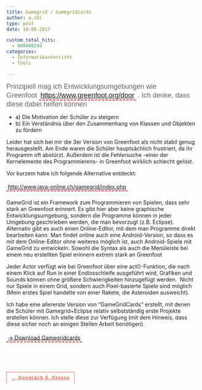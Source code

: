 ```yaml
---
title: Gamegrid / Gamegridcards
author: a.sbl
type: post
date: 10-08-2017

custom_total_hits:
  - 000000246
categories:
  - Informatikunterricht
  - Tools

---
```

<div id="post-content" class="post tag-tools tag-informatikunterricht" style="padding: 0px; margin: 0px; font-variant-numeric: inherit; font-stretch: inherit; font-family: Raleway, sans-serif; font-size: 18px; vertical-align: baseline; border: 0px; color: #666666;">
  Prinzipiell mag ich Entwicklungsumgebungen wie Greenfoot <a style="padding: 0.1rem 0.25rem; margin: 0px; font-style: inherit; font-variant: inherit; font-weight: inherit; font-stretch: inherit; line-height: 25px; font-family: inherit; vertical-align: baseline; border-top: 0px; border-right: 0px; border-left: 0px; border-bottom-style: dashed; border-bottom-color: #ea6153; border-image: initial; position: relative; transition: all 0.5s;" href="https://www.greenfoot.org/door">https://www.greenfoot.org/door</a> . Ich denke, dass diese dabei helfen können
</div>

  * a) Die Motivation der Schüler zu steigern
  * b) Ein Verständnis über den Zusammenhang von Klassen und Objekten zu fördern

Leider hat sich bei mir die 3er Version von Greenfoot als nicht stabil genug herausgestellt. Am Ende waren die Schüler hauptsächlich frustriert, da ihr Programm oft abstürzt. Außerdem ist die Fehlersuche -einer der Kernelemente des Programmierens- in Greenfoot wirklich schlecht gelöst.

Vor kurzem habe ich folgende Alternative entdeckt:

<p style="padding: 0px; margin-bottom: 1.3rem; font-style: inherit; font-variant: inherit; font-weight: inherit; font-stretch: inherit; line-height: 1.75rem; font-family: inherit; vertical-align: baseline; border: 0px;">
  <a style="padding: 0.1rem 0.25rem; margin: 0px; font-style: inherit; font-variant: inherit; font-weight: inherit; font-stretch: inherit; line-height: 25px; font-family: inherit; vertical-align: baseline; border-top: 0px; border-right: 0px; border-left: 0px; border-bottom-style: dashed; border-bottom-color: #ea6153; border-image: initial; position: relative; transition: all 0.5s;" href="http://www.java-online.ch/gamegrid/index.php">http://www.java-online.ch/gamegrid/index.php</a>
</p>

GameGrid ist ein Framework zum Programmieren von Spielen, dass sehr stark an Greenfoot erinnert. Es gibt hier aber keine graphische Entwicklungsumgebung, sondern die Programme können in jeder Umgebung geschrieben werden, die man bevorzugt (z.B. Eclipse). Alternativ gibt es auch einen Online-Editor, mit dem man Programme direkt bearbeiten kann. Man findet online auch eine Android-Version, so dass es mit dem Online-Editor ohne weiteres möglich ist, auch Android-Spiele mit GameGrid zu entwickeln. Sowohl die Syntax als auch die Menüleiste bei einem neu erstellten Spiel erinnern extrem stark an Greenfoot

Jeder Actor verfügt wie bei Greenfoot über eine act()-Funktion, die nach einem Klick auf Run in einer Endlosschleife ausgeführt wird, Grafiken und Sounds können ohne größere Schwierigkeiten hinzugefügt werden.  Nicht nur Spiele in einem Grid, sondern auch Pixel-basierte Spiele sind möglich (Mein erstes Spiel handelte von einer Rakete, die Asteroiden ausweicht).

Ich habe eine allererste Version von &#8220;GameGridCards&#8221; erstellt, mit denen die Schüler mit Gamegrid+Eclipse relativ selbstständig erste Projekte erstellen können. Ich stelle diese zur Verfügung (mit dem Hinweis, dass diese sicher noch an einigen Stellen Arbeit benötigen).

<a style="padding: 0.1rem 0.25rem; margin: 0px; font-style: inherit; font-variant: inherit; font-weight: inherit; font-stretch: inherit; line-height: 25px; font-family: inherit; vertical-align: baseline; border-top: 0px; border-right: 0px; border-left: 0px; border-bottom-style: dashed; border-bottom-color: #ea6153; border-image: initial; position: relative; transition: all 0.5s;" href="https://it-teaching.de/uploader/public/gamegridcards.pdf">-> Download Gamegridcards</a>

<div class="post related" style="padding: 4rem 0px 2rem; margin: 0px; font-variant-numeric: inherit; font-stretch: inherit; line-height: 1; font-family: Raleway, sans-serif; font-size: 18px; vertical-align: baseline; border: 0px; display: flex; -webkit-box-pack: justify; justify-content: space-between; color: #666666;">
  <a id="prev-btn" class="btn small square" style="padding: 8px 12px; margin: 0px; font-style: inherit; font-variant: inherit; font-weight: bold; font-stretch: inherit; line-height: inherit; font-family: inherit; font-size: 0.7em; vertical-align: baseline; border-top: 1px solid #ea6153; border-right: 1px solid #ea6153; border-left: 1px solid #ea6153; border-bottom-color: #ea6153; border-image: initial; color: #ea6153; position: relative; transition: all 0.35s; border-radius: 0px; -webkit-font-smoothing: antialiased; letter-spacing: 1px; text-shadow: none;" href="https://it-teaching.de/blog/hausaufgaben/" rel="prev">← Gespräch 5. Klasse</a>
</div>